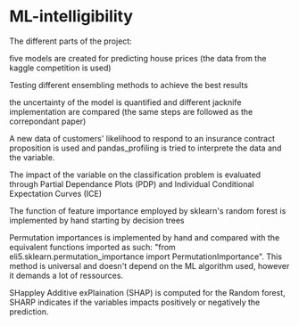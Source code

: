 # ML-intelligibility

The different parts of the project: 

five models are created for predicting house prices (the data from the kaggle competition is used)

Testing different ensembling methods to achieve the best results

the uncertainty of the model is quantified and different jacknife implementation are compared (the same steps are followed as the correpondant paper)

A new data of customers' likelihood to respond to an insurance contract proposition is used and pandas_profiling is tried to interprete the data and the variable. 

The impact of the variable on the classification problem is evaluated through Partial Dependance Plots (PDP) and Individual Conditional Expectation Curves (ICE)

The function of feature importance employed by sklearn's random forest is implemented by hand starting by decision trees

Permutation importances is implemented by hand and compared with the equivalent functions imported as such: "from eli5.sklearn.permutation_importance import PermutationImportance". This method is universal and doesn't depend on the ML algorithm used, however it demands a lot of ressources. 

SHappley Additive exPlaination (SHAP) is computed for the Random forest, SHARP indicates if the variables impacts positively or negatively the prediction. 



